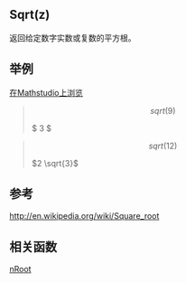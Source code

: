 ## Sqrt(z)
返回给定数字实数或复数的平方根。


## 举例  
[在Mathstudio上浏览](http://mathstud.io/?input[0]=c3FydCg5KQ%3D%3D&input[1]=c3FydCgxMik%3D)



>   ```math
>   sqrt(9)
>   ```
>   $ 3 $



>   ```math
>   sqrt(12)
>   ```
>   $2 \sqrt{3}$




## 参考


http://en.wikipedia.org/wiki/Square_root


## 相关函数

[nRoot](N/nRoot)